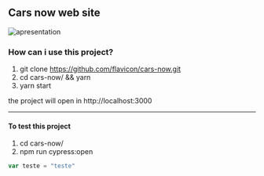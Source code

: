 ## Cars now web site

<img src="public/apresentation.gif" alt="apresentation" />

### How can i use this project? 

1. git clone https://github.com/flavicon/cars-now.git
2. cd cars-now/ && yarn 
3. yarn start

the project will open in http://localhost:3000

<hr />

#### To test this project 

1. cd cars-now/ 
2. npm run cypress:open

```js
var teste = "teste"
```

